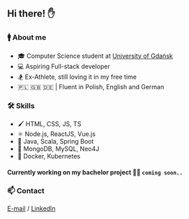 ## Hi there! ✋

### :mens: About me
- 🎓 Computer Science student at [University of Gdańsk](https://ug.edu.pl/)
- 💻 Aspiring Full-stack developer 
- :snowboarder: Ex-Athlete, still loving it in my free time
- 🇵🇱 🇬🇧 🇩🇪 | Fluent in Polish, English and German

### 🛠 Skills
- 🖌️ HTML, CSS, JS, TS
- ⚛ Node.js, ReactJS, Vue.js
- 💼 Java, Scala, Spring Boot
- 🏦 MongoDB, MySQL, Neo4J
- 🐳 Docker, Kubernetes

#### Currently working on my bachelor project 🔭🤫 `coming soon..`

### 📫 Contact
[E-mail](mailto:kukli1598@gmail.pl) / [LinkedIn](https://www.linkedin.com/in/jakub-klimczewski-0b790b237/)
